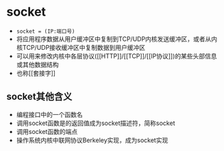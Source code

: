 # socket

- `socket = (IP:端口号)`
- 将应用程序数据从用户缓冲区中复制到TCP/UDP内核发送缓冲区，或者从内核TCP/UDP接收缓冲区中复制数据到用户缓冲区
- 可以用来修改内核中各层协议([[HTTP]]/[[TCP]]/[[IP协议]])的某些头部信息或其他数据结构
- 也称[[套接字]]

## socket其他含义

- 编程接口中的一个函数名
- 调用socket函数是的返回值成为socket描述符，简称socket
- 调用socket函数的端点
- 操作系统内核中联网协议Berkeley实现，成为socket实现
